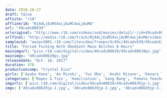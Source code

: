 ```yaml
---
date: 2018-10-27
draft: false
affsite: "r18"
afflinkr18: "NjA4LjEuMS4xLjAuMC4wLjAuMA"
url: "49cadv00639"
urloriginal: "http://www.r18.com/videos/vod/movies/detail/-/id=49cadv00639"
urlfinal: "http://media.r18.com/track/NjA4LjEuMS4xLjAuMC4wLjAuMA/videos/vod/movies/detail/-/id=49cadv00639"
samplevid: "awspv3001.r18.com/litevideo/freepv/4/49c/49cadv639/49cadv639_dmb_w.mp4"
title: "Forced Fucking With Obedient Maso Bitches 8 Hours"
mainimgurl: "pics.r18.com/digital/video/49cadv00639/49cadv00639ps.jpg"
mainimgs: "49cadv00639ps.jpg"
releasedate: "Oct. 16, 2017"
duration: 478
productioncomp: "Crystal Eizo"
girls: ['Ayako Kano', 'An Mizuki', 'Yui Oba', 'Asahi Mizuno', 'Kanari Tsubaki', 'Rion Nishikawa', 'Arisa Seina', 'Miku Abeno', 'Yu Tsujii', 'Tomoko Ashida']
categories: ['Ropes & Ties', 'Humiliation', 'Gang Bang', 'Female Teacher', 'Schoolgirl', 'Married Woman', 'Training', 'BUKKAKE', 'Squirting', 'Bondage']
imgurls: ['pics.r18.com/digital/video/49cadv00639/49cadv00639jp-1.jpg', 'pics.r18.com/digital/video/49cadv00639/49cadv00639jp-2.jpg', 'pics.r18.com/digital/video/49cadv00639/49cadv00639jp-3.jpg', 'pics.r18.com/digital/video/49cadv00639/49cadv00639jp-4.jpg', 'pics.r18.com/digital/video/49cadv00639/49cadv00639jp-5.jpg', 'pics.r18.com/digital/video/49cadv00639/49cadv00639jp-6.jpg', 'pics.r18.com/digital/video/49cadv00639/49cadv00639jp-7.jpg', 'pics.r18.com/digital/video/49cadv00639/49cadv00639jp-8.jpg', 'pics.r18.com/digital/video/49cadv00639/49cadv00639jp-9.jpg', 'pics.r18.com/digital/video/49cadv00639/49cadv00639jp-10.jpg', 'pics.r18.com/digital/video/49cadv00639/49cadv00639jp-11.jpg', 'pics.r18.com/digital/video/49cadv00639/49cadv00639jp-12.jpg', 'pics.r18.com/digital/video/49cadv00639/49cadv00639jp-13.jpg', 'pics.r18.com/digital/video/49cadv00639/49cadv00639jp-14.jpg', 'pics.r18.com/digital/video/49cadv00639/49cadv00639jp-15.jpg', 'pics.r18.com/digital/video/49cadv00639/49cadv00639jp-16.jpg', 'pics.r18.com/digital/video/49cadv00639/49cadv00639jp-17.jpg', 'pics.r18.com/digital/video/49cadv00639/49cadv00639jp-18.jpg', 'pics.r18.com/digital/video/49cadv00639/49cadv00639jp-19.jpg', 'pics.r18.com/digital/video/49cadv00639/49cadv00639jp-20.jpg']
imgs: ['49cadv00639jp-1.jpg', '49cadv00639jp-2.jpg', '49cadv00639jp-3.jpg', '49cadv00639jp-4.jpg', '49cadv00639jp-5.jpg', '49cadv00639jp-6.jpg', '49cadv00639jp-7.jpg', '49cadv00639jp-8.jpg', '49cadv00639jp-9.jpg', '49cadv00639jp-10.jpg', '49cadv00639jp-11.jpg', '49cadv00639jp-12.jpg', '49cadv00639jp-13.jpg', '49cadv00639jp-14.jpg', '49cadv00639jp-15.jpg', '49cadv00639jp-16.jpg', '49cadv00639jp-17.jpg', '49cadv00639jp-18.jpg', '49cadv00639jp-19.jpg', '49cadv00639jp-20.jpg']
---
```

